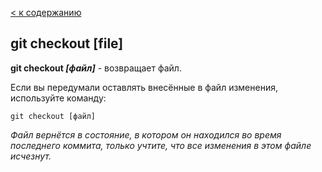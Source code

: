 [< к содержанию](./readme.md)

## git checkout [file]

**git checkout *[файл]*** - возвращает файл.

Если вы передумали оставлять внесённые в файл изменения, используйте команду:

```bash=
git checkout [файл]
```

_Файл вернётся в состояние, в котором он находился во время последнего коммита, только учтите, что все изменения в этом файле исчезнут._